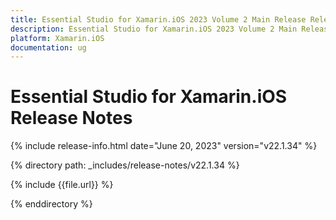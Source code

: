 ```yaml
---
title: Essential Studio for Xamarin.iOS 2023 Volume 2 Main Release Release Notes  
description: Essential Studio for Xamarin.iOS 2023 Volume 2 Main Release Release Notes  
platform: Xamarin.iOS
documentation: ug
---
```


# Essential Studio for Xamarin.iOS  Release Notes  

{% include release-info.html date="June 20, 2023"  version="v22.1.34" %} 

{% directory path: _includes/release-notes/v22.1.34 %}

{% include {{file.url}} %}

{% enddirectory %}